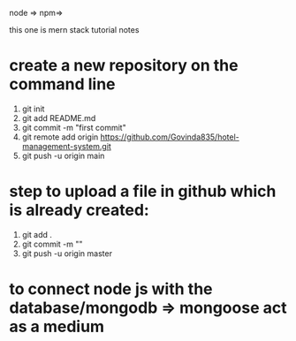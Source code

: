 node => npm=> 

<p>this one is  mern stack tutorial notes</p>

# create a new repository on the command line

1. git init
2. git add README.md
3. git commit -m "first commit"
4. git remote add origin https://github.com/Govinda835/hotel-management-system.git
5. git push -u origin main

# step to upload a file in github which is already created:
1. git add . 
2. git commit -m ""
3. git push -u origin master

# to connect node js with the database/mongodb => mongoose act as a medium

